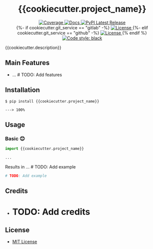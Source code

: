 <h1 align="center">
   <strong>{{cookiecutter.project_name}}</strong>
</h1>

<p align="center">
    <a href="https://codecov.io/gh/{{cookiecutter.repo_author}}/{{cookiecutter.project_name}}" target="_blank">
        <img src="https://img.shields.io/codecov/c/github/{{cookiecutter.repo_author}}/{{cookiecutter.project_name}}?color=%2334D058" alt="Coverage">
    </a>
    <a href="https://{{cookiecutter.repo_author}}.github.io/{{cookiecutter.project_name}}" target="_blank">
        <img src="https://img.shields.io/badge/docs-mkdocs%20material-blue.svg?style=flat" alt="Docs">
    </a>
    <a href="https://pypi.org/project/{{cookiecutter.project_name}}/" target="_blank">
        <img src="https://img.shields.io/pypi/v/{{cookiecutter.project_name}}.svg" alt="PyPI Latest Release">
    </a>
    <br />
    {%- if cookiecutter.git_service == "gitlab" -%}
    <a href="https://gitlab.com/{{cookiecutter.repo_author}}/{{cookiecutter.project_name}}/-/blob/main/LICENSE" target="_blank">
        <img src="https://img.shields.io/gitlab/license/{{cookiecutter.repo_author}}/{{cookiecutter.project_name}}.svg" alt="License">
    </a>
    {%- elif cookiecutter.git_service == "github" -%}
    <a href="https://github.com/{{cookiecutter.repo_author}}/{{cookiecutter.project_name}}/blob/main/LICENSE" target="_blank">
        <img src="https://img.shields.io/github/license/{{cookiecutter.repo_author}}/{{cookiecutter.project_name}}.svg" alt="License">
    </a>
    {% endif %}<a href="https://github.com/psf/black" target="_blank">
        <img src="https://img.shields.io/badge/code%20style-black-000000.svg" alt="Code style: black">
    </a>
</p>

{{cookiecutter.description}}

## Main Features

- ... # TODO: Add features

## Installation

<div class="termy">

```console
$ pip install {{cookiecutter.project_name}}

---> 100%
```

</div>

## Usage

### Basic 😊

```python
import {{cookiecutter.project_name}}

...
```

Results in ... # TODO: Add example

```python
# TODO: Add example
```

## Credits

- # TODO: Add credits

## License

* [MIT License](/LICENSE)
